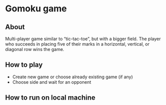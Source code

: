 # Gomoku game
## About
Multi-player game similar to “tic-tac-toe”, but with a bigger field. The player who succeeds in placing five of their marks in a horizontal, vertical, or diagonal row wins the game.

## How to play
* Create new game or choose already existing game (if any)
* Choose side and wait for an opponent

## How to run on local machine